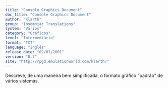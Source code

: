 ```yaml
---
title: "Console Graphics Document"
doc_title: "Console Graphics Document"
author: "Klarth"
group: "Insomniac Translations"
system: "Vários"
category: "Gráficos"
level: "Intermediário"
format: "TXT"
language: "Inglês"
release_date: "02/01/2001"
version: "0.7"
site: "http://rpgd.emulationworld.com/klarth/"
---
```

Descreve, de uma maneira bem simplificada, o formato gráfico "padrão" de vários sistemas.